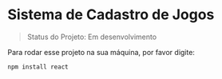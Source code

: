 <h1>Sistema de Cadastro de Jogos</h1>

>Status do Projeto: Em desenvolvimento

Para rodar esse projeto na sua máquina, por favor digite:

```
npm install react
```
